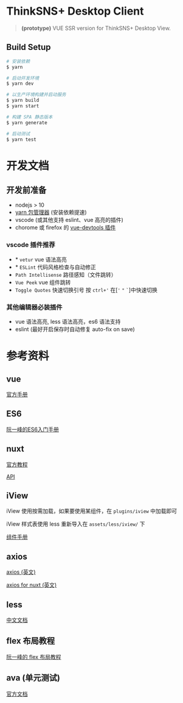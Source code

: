 # ThinkSNS+ Desktop Client

> **(prototype)** VUE SSR version for ThinkSNS+ Desktop View.

## Build Setup

``` bash
# 安装依赖
$ yarn

# 启动开发环境
$ yarn dev

# 以生产环境构建并启动服务
$ yarn build
$ yarn start

# 构建 SPA 静态版本
$ yarn generate

# 启动测试
$ yarn test

```

# 开发文档

## 开发前准备

- nodejs > 10
- [yarn 包管理器](https://yarnpkg.com/) (安装依赖提速)
- vscode (或其他支持 eslint、vue 高亮的插件)
- chorome 或 firefox 的 [vue-devtools 插件](https://github.com/vuejs/vue-devtools)

### vscode 插件推荐
- \* `vetur` vue 语法高亮
- \* `ESLint` 代码风格检查与自动修正
- `Path Intellisense` 路径感知（文件跳转）
- `Vue Peek` vue 组件跳转
- `Toggle Quotes` 快速切换引号 按 `ctrl+'` 在[`'` `"` `` ` ``]中快速切换

### 其他编辑器必装插件
- vue 语法高亮, less 语法高亮，es6 语法支持
- eslint (最好开启保存时自动修复 auto-fix on save)

# 参考资料

## vue

[官方手册](https://cn.vuejs.org/v2/guide/index.html)

## ES6

[阮一峰的ES6入门手册](http://es6.ruanyifeng.com/)

## nuxt

[官方教程](https://zh.nuxtjs.org/guide)

[API](https://zh.nuxtjs.org/api)

## iView

iView 使用按需加载，如果要使用某组件，在 `plugins/iview` 中加载即可

iView 样式表使用 less 重新导入在 `assets/less/iview/` 下

[组件手册](https://www.iviewui.com/docs/guide/start)

## axios

[axios (英文)](https://github.com/axios/axios)

[axios for nuxt (英文) ](https://axios.nuxtjs.org/)

## less

[中文文档](http://lesscss.cn/)

## flex 布局教程

[阮一峰的 flex 布局教程](http://www.ruanyifeng.com/blog/2015/07/flex-grammar.html)

## ava (单元测试)

[官方文档](https://github.com/avajs/ava-docs/blob/master/zh_CN/readme.md)
